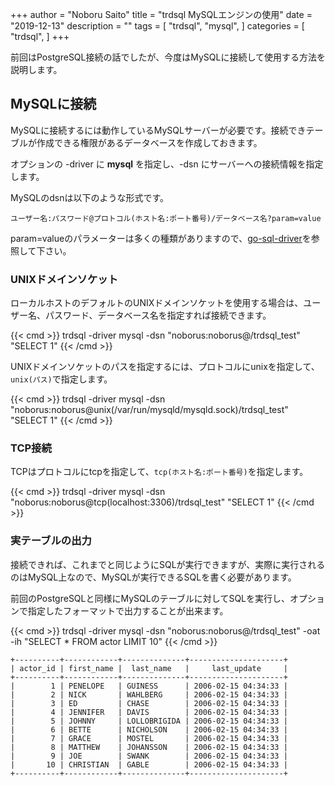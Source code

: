+++
author = "Noboru Saito"
title = "trdsql MySQLエンジンの使用"
date = "2019-12-13"
description = ""
tags = [
    "trdsql",
    "mysql",
]
categories = [
    "trdsql",
]
+++

前回はPostgreSQL接続の話でしたが、今度はMySQLに接続して使用する方法を説明します。

## MySQLに接続

MySQLに接続するには動作しているMySQLサーバーが必要です。接続できテーブルが作成できる権限があるデータベースを作成しておきます。

オプションの -driver に **mysql** を指定し、-dsn にサーバーへの接続情報を指定します。

MySQLのdsnは以下のような形式です。

```dsn
ユーザー名:パスワード@プロトコル(ホスト名:ポート番号)/データベース名?param=value
```

param=valueのパラメーターは多くの種類がありますので、[go-sql-driver](https://github.com/go-sql-driver/mysql#dsn-data-source-name)を参照して下さい。

### UNIXドメインソケット

ローカルホストのデフォルトのUNIXドメインソケットを使用する場合は、ユーザー名、パスワード、データベース名を指定すれば接続できます。

{{< cmd >}}
trdsql -driver mysql -dsn "noborus:noborus@/trdsql_test" "SELECT 1"
{{< /cmd >}}

UNIXドメインソケットのパスを指定するには、プロトコルにunixを指定して、`unix(パス)`で指定します。

{{< cmd >}}
trdsql -driver mysql -dsn "noborus:noborus@unix(/var/run/mysqld/mysqld.sock)/trdsql_test" "SELECT 1"
{{< /cmd >}}

### TCP接続

TCPはプロトコルにtcpを指定して、`tcp(ホスト名:ポート番号)`を指定します。

{{< cmd >}}
trdsql -driver mysql -dsn "noborus:noborus@tcp(localhost:3306)/trdsql_test" "SELECT 1"
{{< /cmd >}}

### 実テーブルの出力

接続できれば、これまでと同じようにSQLが実行できますが、実際に実行されるのはMySQL上なので、MySQLが実行できるSQLを書く必要があります。

前回のPostgreSQLと同様にMySQLのテーブルに対してSQLを実行し、オプションで指定したフォーマットで出力することが出来ます。

{{< cmd >}}
trdsql -driver mysql -dsn "noborus:noborus@/trdsql_test" -oat -ih "SELECT * FROM actor LIMIT 10"
{{< /cmd >}}
```
+----------+------------+--------------+---------------------+
| actor_id | first_name |  last_name   |     last_update     |
+----------+------------+--------------+---------------------+
|        1 | PENELOPE   | GUINESS      | 2006-02-15 04:34:33 |
|        2 | NICK       | WAHLBERG     | 2006-02-15 04:34:33 |
|        3 | ED         | CHASE        | 2006-02-15 04:34:33 |
|        4 | JENNIFER   | DAVIS        | 2006-02-15 04:34:33 |
|        5 | JOHNNY     | LOLLOBRIGIDA | 2006-02-15 04:34:33 |
|        6 | BETTE      | NICHOLSON    | 2006-02-15 04:34:33 |
|        7 | GRACE      | MOSTEL       | 2006-02-15 04:34:33 |
|        8 | MATTHEW    | JOHANSSON    | 2006-02-15 04:34:33 |
|        9 | JOE        | SWANK        | 2006-02-15 04:34:33 |
|       10 | CHRISTIAN  | GABLE        | 2006-02-15 04:34:33 |
+----------+------------+--------------+---------------------+
```
